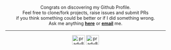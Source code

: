 <p align="center">
Congrats on discovering my Github Profile. <br> 
Feel free to clone/fork projects, raise issues and submit PRs <br> if you think something could be better or if I did something wrong. <br>
Ask me anything <a href="https://github.com/prady8339/prady8339/issues/new"><b>here</b></a> or <a href="mailto:pradydevs@gmail.com"><b>email</b></a> me.
</p>

---

<p align="center">
<a href="https://linkedin.com/in/prady8339" target="blank"><img align="center" src="https://raw.githubusercontent.com/rahuldkjain/github-profile-readme-generator/master/src/images/icons/Social/linked-in-alt.svg" alt="prady8339" height="30" width="40" /></a>
<a href="https://www.leetcode.com/prady8339" target="blank"><img align="center" src="https://raw.githubusercontent.com/rahuldkjain/github-profile-readme-generator/master/src/images/icons/Social/leet-code.svg" alt="prady8339" height="30" width="40" /></a>
</p>
<br>


<!-- Proudly created with GPRM ( https://gprm.itsvg.in ) -->
